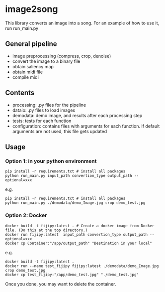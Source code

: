 # image2song

This library converts an image into a song.
For an example of how to use it, run run_main.py

## General pipeline
- image preprocessing (compress, crop, denoise)
- convert the image to a binary file
- obtain saliency map
- obtain midi file
- compile midi

## Contents
- processing: .py files for the pipeline
- dataio: .py files to load images
- demodata: demo image, and results after each processing step 
- tests: tests for each function
- configuration: contains files with arguments for each function. If default arguments are not used, this file gets updated


## Usage
### Option 1: in your python environment    
```console
pip install -r requirements.txt # install all packages
python run_main.py input_path convertion_type output_path --optional=xxx 
```

e.g.
```console
pip install -r requirements.txt # install all packages
python run_main.py ./demodata/demo_Image.jpg crop demo_test.jpg
```

### Option 2: Docker
```console
docker build -t fijipy:latest . # Create a docker image from Docker file. (Do this at the top directory.)
docker run fijipy:latest  input_path convertion_type output_path --optional=xxx 
docker cp Container:"/app/output_path" "Destination in your local"
```
e.g. 
```console
docker build -t fijipy:latest . 
docker run --name test_fijipy fijipy:latest ./demodata/demo_Image.jpg crop demo_test.jpg
docker cp test_fijipy:"/app/demo_test.jpg" "./demo_test.jpg"
```

Once you done, you may want to delete the container. 
